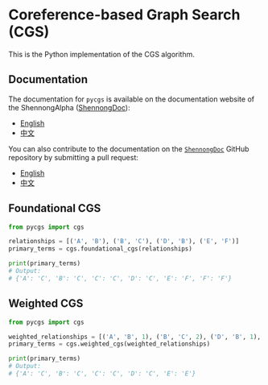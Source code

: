 # Coreference-based Graph Search (CGS)

This is the Python implementation of the CGS algorithm.

## Documentation

The documentation for `pycgs` is available on the documentation website of the ShennongAlpha ([ShennongDoc](https://shennongalpha.westlake.edu.cn/doc/)):

- [English](https://shennongalpha.westlake.edu.cn/doc/en/pycgs/)
- [中文](https://shennongalpha.westlake.edu.cn/doc/zh/pycgs/)

You can also contribute to the documentation on the [`ShennongDoc`](https://github.com/Shennong-Program/ShennongDoc) GitHub repository by submitting a pull request:

- [English](https://github.com/Shennong-Program/ShennongDoc/tree/main/doc/en/pycgs/)
- [中文](https://github.com/Shennong-Program/ShennongDoc/tree/main/doc/zh/pycgs/)

## Foundational CGS

```py
from pycgs import cgs

relationships = [('A', 'B'), ('B', 'C'), ('D', 'B'), ('E', 'F')]
primary_terms = cgs.foundational_cgs(relationships)

print(primary_terms)
# Output:
# {'A': 'C', 'B': 'C', 'C': 'C', 'D': 'C', 'E': 'F', 'F': 'F'}
```

## Weighted CGS

```py
from pycgs import cgs

weighted_relationships = [('A', 'B', 1), ('B', 'C', 2), ('D', 'B', 1), ('B', 'E', 1)]
primary_terms = cgs.weighted_cgs(weighted_relationships)

print(primary_terms)
# Output:
# {'A': 'C', 'B': 'C', 'C': 'C', 'D': 'C', 'E': 'E'}
```
